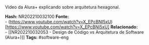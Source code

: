 Video da Alura+ explicando sobre arquitetura hexagonal.

**Hash:** NR202210032100
**Fonte:**  
	- (https://www.youtube.com/watch?v=X_EPcBNI5xU)[https://www.youtube.com/watch?v=X_EPcBNI5xU]
**Relacionado:**  
	- [[NR202210032053 - Design de  Código vs Arquitetura de Software (Alura+)]]
**Tags:**  #software-eng 
